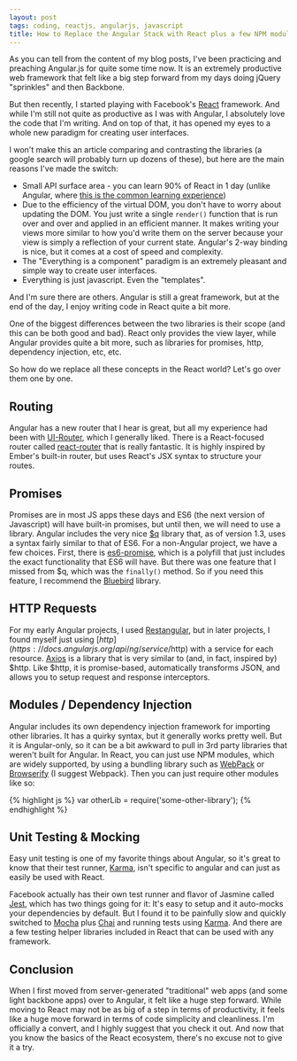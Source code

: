 ```yaml
---
layout: post
tags: coding, reactjs, angularjs, javascript
title: How to Replace the Angular Stack with React plus a few NPM modules
---
```


As you can tell from the content of my blog posts, I've been practicing and preaching Angular.js for quite some time now. It is an extremely productive web framework that felt like a big step forward from my days doing jQuery "sprinkles" and then Backbone.

But then recently, I started playing with Facebook's [React](https://facebook.github.io/react/) framework. And while I'm still not quite as productive as I was with Angular, I absolutely love the code that I'm writing. And on top of that, it has opened my eyes to a whole new paradigm for creating user interfaces.

<!-- more -->

I won't make this an article comparing and contrasting the libraries (a google search will probably turn up dozens of these), but here are the main reasons I've made the switch:

  * Small API surface area - you can learn 90% of React in 1 day (unlike Angular, where [this is the common learning experience](/public/img/feelings_about_angularjs_over_time.png))
  * Due to the efficiency of the virtual DOM, you don't have to worry about updating the DOM. You just write a single `render()` function that is run over and over and applied in an efficient manner. It makes writing your views more similar to how you'd write them on the server because your view is simply a reflection of your current state. Angular's 2-way binding is nice, but it comes at a cost of speed and complexity.
  * The "Everything is a component" paradigm is an extremely pleasant and simple way to create user interfaces.
  * Everything is just javascript. Even the "templates".

And I'm sure there are others. Angular is still a great framework, but at the end of the day, I enjoy writing code in React quite a bit more.

One of the biggest differences between the two libraries is their scope (and this can be both good and bad). React only provides the view layer, while Angular provides quite a bit more, such as libraries for promises, http, dependency injection, etc, etc.

So how do we replace all these concepts in the React world? Let's go over them one by one.

## Routing

Angular has a new router that I hear is great, but all my experience had been with [UI-Router](https://github.com/angular-ui/ui-router), which I generally liked. There is a React-focused router called [react-router](https://github.com/rackt/react-router) that is really fantastic. It is highly inspired by Ember's built-in router, but uses React's JSX syntax to structure your routes.

## Promises

Promises are in most JS apps these days and ES6 (the next version of Javascript) will have built-in promises, but until then, we will need to use a library. Angular includes the very nice [$q]() library that, as of version 1.3, uses a syntax fairly similar to that of ES6. For a non-Angular project, we have a few choices. First, there is [es6-promise](https://github.com/jakearchibald/es6-promise), which is a polyfill that just includes the exact functionality that ES6 will have. But there was one feature that I missed from $q, which was the `finally()` method. So if you need this feature, I recommend the [Bluebird](https://github.com/petkaantonov/bluebird) library.

## HTTP Requests

For my early Angular projects, I used [Restangular](https://github.com/mgonto/restangular), but in later projects, I found myself just using [$http](https://docs.angularjs.org/api/ng/service/$http) with a service for each resource. [Axios](https://github.com/mzabriskie/axios) is a library that is very similar to (and, in fact, inspired by) $http. Like $http, it is promise-based, automatically transforms JSON, and allows you to setup request and response interceptors.

## Modules / Dependency Injection

Angular includes its own dependency injection framework for importing other libraries. It has a quirky syntax, but it generally works pretty well. But it is Angular-only, so it can be a bit awkward to pull in 3rd party libraries that weren't built for Angular. In React, you can just use NPM modules, which are widely supported, by using a bundling library such as [WebPack](http://webpack.github.io/) or [Browserify](http://browserify.org/) (I suggest Webpack). Then you can just require other modules like so:

{% highlight js %}
var otherLib = require('some-other-library');
{% endhighlight %}

## Unit Testing & Mocking

Easy unit testing is one of my favorite things about Angular, so it's great to know that their test runner, [Karma](http://karma-runner.github.io/0.13/index.html), isn't specific to angular and can just as easily be used with React.

Facebook actually has their own test runner and flavor of Jasmine called [Jest](https://facebook.github.io/jest/), which has two things going for it: It's easy to setup and it auto-mocks your dependencies by default. But I found it to be painfully slow and quickly switched to [Mocha](http://mochajs.org/) plus [Chai](http://chaijs.com/) and running tests using [Karma](http://karma-runner.github.io/0.13/index.html). And there are a few testing helper libraries included in React that can be used with any framework.

## Conclusion

When I first moved from server-generated "traditional" web apps (and some light backbone apps) over to Angular, it felt like a huge step forward. While moving to React may not be as big of a step in terms of productivity, it feels like a huge move forward in terms of code simplicity and cleanliness. I'm officially a convert, and I highly suggest that you check it out. And now that you know the basics of the React ecosystem, there's no excuse not to give it a try.
